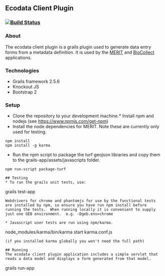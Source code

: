 
## Ecodata Client Plugin

### [![Build Status](https://travis-ci.org/AtlasOfLivingAustralia/.svg?branch=master)](https://travis-ci.org/AtlasOfLivingAustralia/ecodata-client-plugin)

### About
The ecodata client plugin is a grails plugin used to generate data entry forms from a metadata definition. It is used by the [MERIT](https://github.com/AtlasOfLivingAustralia/fieldcapture) and [BioCollect](https://github.com/AtlasOfLivingAustralia/fieldcapture) applications.

### Technologies
* Grails framework 2.5.6
* Knockout JS
* Bootstrap 2

### Setup
* Clone the repository to your development machine.* Install npm and nodejs (see https://www.npmjs.com/get-npm)
* Install the node dependencies for MERIT.  Note these are currently only used for testing.

```
npm install
npm install -g karma
```
* Run the npm script to package the turf geojson libraries and copy them to the grails-app/assets/javascripts folder.
```
npm run-script package-turf

## Testing
* To run the grails unit tests, use:
```
grails test-app
```
Webdrivers for chrome and phantomjs for use by the functional tests are installed by npm, so ensure you have run npm install before running the tests.  When running locally it is convenient to supply just one GEB environment.  e.g. -Dgeb.env=chrome

* Javascript user tests are run using npm/karma.
```
node_modules/karma/bin/karma start karma.conf.js
```
(if you installed karma globally you won't need the full path)

## Running
The ecodata client plugin application includes a simple servlet that reads a data model and displays a form generated from that model.

```
grails run-app
```

